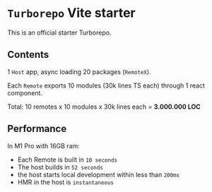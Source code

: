 # `Turborepo` Vite starter

This is an official starter Turborepo.

## Contents

1 `Host` app, async loading 20 packages (`RemoteX`).

Each `Remote` exports 10 modules (30k lines TS each) through 1 react component.

Total: 10 remotes x 10 modules x 30k lines each = **3.000.000 LOC**

## Performance

In M1 Pro with 16GB ram:

- Each Remote is built in `10 seconds`
- The host builds in `52 seconds`
- the host starts local development within less than `200ms`
- HMR in the host is `instantaneous`
